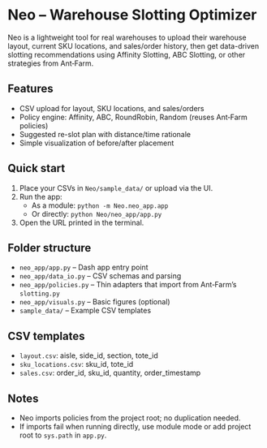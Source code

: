 # Neo – Warehouse Slotting Optimizer

Neo is a lightweight tool for real warehouses to upload their warehouse layout, current SKU locations, and sales/order history, then get data-driven slotting recommendations using Affinity Slotting, ABC Slotting, or other strategies from Ant‑Farm.

## Features
- CSV upload for layout, SKU locations, and sales/orders
- Policy engine: Affinity, ABC, RoundRobin, Random (reuses Ant‑Farm policies)
- Suggested re-slot plan with distance/time rationale
- Simple visualization of before/after placement

## Quick start
1. Place your CSVs in `Neo/sample_data/` or upload via the UI.
2. Run the app:
   - As a module: `python -m Neo.neo_app.app`
   - Or directly: `python Neo/neo_app/app.py`
3. Open the URL printed in the terminal.

## Folder structure
- `neo_app/app.py` – Dash app entry point
- `neo_app/data_io.py` – CSV schemas and parsing
- `neo_app/policies.py` – Thin adapters that import from Ant‑Farm’s `slotting.py`
- `neo_app/visuals.py` – Basic figures (optional)
- `sample_data/` – Example CSV templates

## CSV templates
- `layout.csv`: aisle, side_id, section, tote_id
- `sku_locations.csv`: sku_id, tote_id
- `sales.csv`: order_id, sku_id, quantity, order_timestamp

## Notes
- Neo imports policies from the project root; no duplication needed.
- If imports fail when running directly, use module mode or add project root to `sys.path` in `app.py`.

